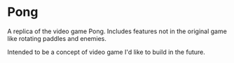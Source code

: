 # Pong
A replica of the video game Pong. Includes features not in the original game like rotating paddles and enemies.

Intended to be a concept of video game I'd like to build in the future. 
